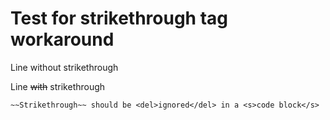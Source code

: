 # Test for strikethrough tag workaround

Line without strikethrough

Line ~~with~~ strikethrough

```
~~Strikethrough~~ should be <del>ignored</del> in a <s>code block</s>
```
